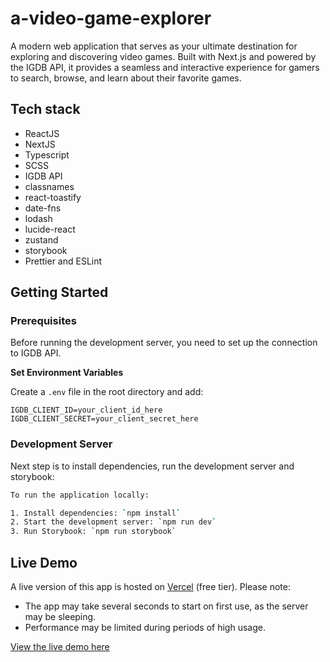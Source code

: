 # a-video-game-explorer

A modern web application that serves as your ultimate destination for exploring and discovering video games. Built with Next.js and powered by the IGDB API, it provides a seamless and interactive experience for gamers to search, browse, and learn about their favorite games.

## Tech stack

- ReactJS
- NextJS
- Typescript
- SCSS
- IGDB API
- classnames
- react-toastify
- date-fns
- lodash
- lucide-react
- zustand
- storybook
- Prettier and ESLint

## Getting Started

### Prerequisites

Before running the development server, you need to set up the connection to IGDB API.

**Set Environment Variables**

Create a `.env` file in the root directory and add:

```
IGDB_CLIENT_ID=your_client_id_here
IGDB_CLIENT_SECRET=your_client_secret_here
```

### Development Server

Next step is to install dependencies, run the development server and storybook:

```bash
To run the application locally:

1. Install dependencies: `npm install`
2. Start the development server: `npm run dev`
3. Run Storybook: `npm run storybook`
```

## Live Demo

A live version of this app is hosted on [Vercel](https://vercel.com/) (free tier). Please note:

- The app may take several seconds to start on first use, as the server may be sleeping.
- Performance may be limited during periods of high usage.

[View the live demo here](https://a-video-game-explorer.vercel.app/)
